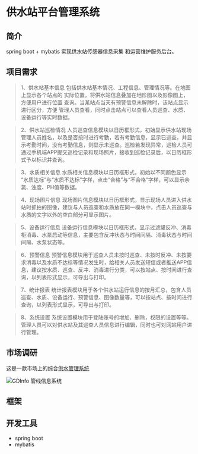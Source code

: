 # 供水站平台管理系统

## 简介
  spring boot + mybatis 实现供水站传感器信息采集
和运营维护服务后台。

## 项目需求
> 1、供水站基本信息
 包括供水站基本情况、工程信息、管理情况等。在地图上显示各个站点的
 实际位置，将供水站信息叠加在地形图以及影像图上，方便用户进行位置
 查询。当某站点当天有预警信息未解除时，该站点显示 进行区分，方便
 管理人员查看，同时点击站点可以查看人员巡查、水质、设备运行等实时数据。
 
> 2、供水站巡检情况
 人员巡查信息模块以日历框形式，初始显示供水站现场管理人员姓名，以及是否按时进行考勤，若有考勤信息，显示已巡查，并显示考勤时间，没有考勤信息，则显示未巡查。巡检若发现异常，巡检人员可通过手机端APP提交巡检记录和现场照片，接收到巡检记录后，以日历框形式予以标识并查询。
 
> 3、水质相关信息
 水质相关信息模块以日历框形式，初始以不同颜色显示 “水质达标”与“水质不达标”字样，点击“合格”与“不合格”字样，可以显示余氯、浊度、PH值等数据。
 
> 4、现场图片信息
 现场图片信息模块以日历框形式，显示现场人员进入供水站时抓拍的图像，建议与人员巡查和水质放在同一模块中，点击人员巡查与水质的文字以外的空白部分可显示图片。
 
> 5、设备运行信息
 设备运行信息模块以日历框形式，显示过滤罐反冲、消毒柜消毒、水泵启动等信息，主要包含反冲状态与时间间隔、消毒状态与时间间隔、水泵状态等。
 
> 6、预警信息
 预警信息模块用于巡查人员未按时巡查、未按时反冲、未按要求消毒以及水质不达标等情况发生时，给相关人员发送短信或者推送APP信息，建议按水质、巡查、反冲、消毒进行分类，可以按站点、按时间进行查询，以列表形式显示，可导出与打印。
 
> 7、统计报表
 统计报表模块用于各个供水站运行信息的按月汇总，包含人员巡查、水质、设备运行、预警信息、图像数量等，可以按站点、按时间进行查询，以列表形式显示，可导出与打印。
 
> 8、系统设置
 系统设置模块用于登陆账号的增加、删除，权限的设置等等。管理人员可以对供水站及其巡查人员信息进行编辑，同时也可对网站用户进行管理。


## 市场调研

   这是一款市场上的综合[供水管理系统](http://www.newmapx.cn/ProductShow.asp?ID=30&SortID=10)
   
   ![GDInfo 管线信息系统](http://www.soft78.com/upload/fckFile/image/1346914850164.gif)
         

     

## 框架


## 开发工具

* spring boot
* mybatis


  
  